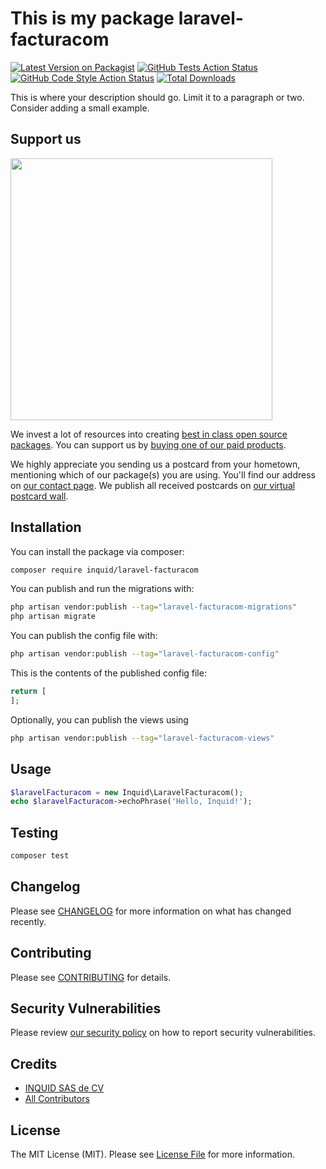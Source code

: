 # This is my package laravel-facturacom

[![Latest Version on Packagist](https://img.shields.io/packagist/v/inquid/laravel-facturacom.svg?style=flat-square)](https://packagist.org/packages/inquid/laravel-facturacom)
[![GitHub Tests Action Status](https://img.shields.io/github/actions/workflow/status/inquid/laravel-facturacom/run-tests.yml?branch=main&label=tests&style=flat-square)](https://github.com/inquid/laravel-facturacom/actions?query=workflow%3Arun-tests+branch%3Amain)
[![GitHub Code Style Action Status](https://img.shields.io/github/actions/workflow/status/inquid/laravel-facturacom/fix-php-code-style-issues.yml?branch=main&label=code%20style&style=flat-square)](https://github.com/inquid/laravel-facturacom/actions?query=workflow%3A"Fix+PHP+code+style+issues"+branch%3Amain)
[![Total Downloads](https://img.shields.io/packagist/dt/inquid/laravel-facturacom.svg?style=flat-square)](https://packagist.org/packages/inquid/laravel-facturacom)

This is where your description should go. Limit it to a paragraph or two. Consider adding a small example.

## Support us

[<img src="https://github-ads.s3.eu-central-1.amazonaws.com/laravel-facturacom.jpg?t=1" width="419px" />](https://spatie.be/github-ad-click/laravel-facturacom)

We invest a lot of resources into creating [best in class open source packages](https://spatie.be/open-source). You can support us by [buying one of our paid products](https://spatie.be/open-source/support-us).

We highly appreciate you sending us a postcard from your hometown, mentioning which of our package(s) you are using. You'll find our address on [our contact page](https://spatie.be/about-us). We publish all received postcards on [our virtual postcard wall](https://spatie.be/open-source/postcards).

## Installation

You can install the package via composer:

```bash
composer require inquid/laravel-facturacom
```

You can publish and run the migrations with:

```bash
php artisan vendor:publish --tag="laravel-facturacom-migrations"
php artisan migrate
```

You can publish the config file with:

```bash
php artisan vendor:publish --tag="laravel-facturacom-config"
```

This is the contents of the published config file:

```php
return [
];
```

Optionally, you can publish the views using

```bash
php artisan vendor:publish --tag="laravel-facturacom-views"
```

## Usage

```php
$laravelFacturacom = new Inquid\LaravelFacturacom();
echo $laravelFacturacom->echoPhrase('Hello, Inquid!');
```

## Testing

```bash
composer test
```

## Changelog

Please see [CHANGELOG](CHANGELOG.md) for more information on what has changed recently.

## Contributing

Please see [CONTRIBUTING](CONTRIBUTING.md) for details.

## Security Vulnerabilities

Please review [our security policy](../../security/policy) on how to report security vulnerabilities.

## Credits

- [INQUID SAS de CV](https://github.com/inquid)
- [All Contributors](../../contributors)

## License

The MIT License (MIT). Please see [License File](LICENSE.md) for more information.
